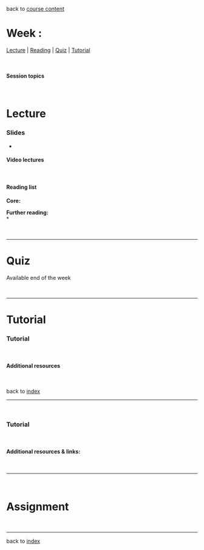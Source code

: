 back to [course content](index#course_organisation)


# Week :

[Lecture](#lecture) | [Reading](#reading) | [Quiz](#quiz) | [Tutorial](#tutorial) 
<p><br /></p>

#### Session topics


<p>&nbsp;</p>


# Lecture 

### Slides
* []()

#### Video lectures

<br />

  
<a name = "reading"></a>
#### Reading list

**Core:**    

**Further reading:**  
* 


<p>&nbsp;</p>

***


# Quiz 
Available end of the week 

<p>&nbsp;</p>

***

# Tutorial

<a name = "tutorial-"></a>
### Tutorial 

<p>&nbsp;</p>

#### Additional resources

<p>&nbsp;</p>

back to [index](index#course_organisation)

***

<p>&nbsp;</p>

<a name = "tutorial-"></a>
### Tutorial 

<p>&nbsp;</p>


#### Additional resources &amp; links:
  
<p>&nbsp;</p>

***

<p>&nbsp;</p>

# Assignment

      
<p>&nbsp;</p>

 ***

 back to [index](index#course_organisation)

